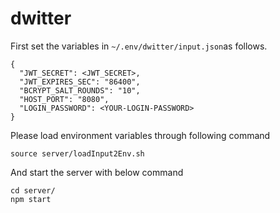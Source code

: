 # dwitter

First set the variables in `~/.env/dwitter/input.json`as follows.

```
{
  "JWT_SECRET": <JWT_SECRET>,
  "JWT_EXPIRES_SEC": "86400",
  "BCRYPT_SALT_ROUNDS": "10",
  "HOST_PORT": "8080",
  "LOGIN_PASSWORD": <YOUR-LOGIN-PASSWORD>
}

```

Please load environment variables through following command

```
source server/loadInput2Env.sh
```

And start the server with below command

```
cd server/
npm start
```
